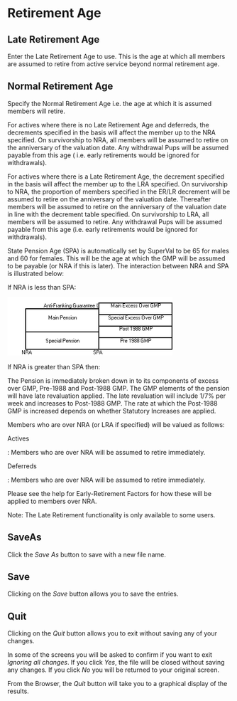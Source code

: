 # Retirement Age



## Late Retirement Age

Enter the Late Retirement Age to use. This is the age at which all
members are assumed to retire from active service beyond normal
retirement age.

## Normal Retirement Age

Specify the Normal Retirement Age i.e. the age at which it is assumed
members will retire.

For actives where there is no Late Retirement Age and deferreds, the
decrements specified in the basis will affect the member up to the NRA
specified. On survivorship to NRA, all members will be assumed to retire
on the anniversary of the valuation date. Any withdrawal Pups will be
assumed payable from this age ( i.e. early retirements would be ignored
for withdrawals).

For actives where there is a Late Retirement Age, the decrement
specified in the basis will affect the member up to the LRA specified.
On survivorship to NRA, the proportion of members specified in the ER/LR
decrement will be assumed to retire on the anniversary of the valuation
date. Thereafter members will be assumed to retire on the anniversary of
the valuation date in line with the decrement table specified. On
survivorship to LRA, all members will be assumed to retire. Any
withdrawal Pups will be assumed payable from this age (i.e. early
retirements would be ignored for withdrawals).

State Pension Age (SPA) is automatically set by SuperVal to be 65 for
males and 60 for females. This will be the age at which the GMP will be
assumed to be payable (or NRA if this is later). The interaction between
NRA and SPA is illustrated below:

If NRA is less than SPA:

![](img/bm5.gif)

If NRA is greater than SPA then:

The Pension is immediately broken down in to its components of excess
over GMP, Pre-1988 and Post-1988 GMP. The GMP elements of the pension
will have late revaluation applied. The late revaluation will include
1/7% per week and increases to Post-1988 GMP. The rate at which the
Post-1988 GMP is increased depends on whether Statutory Increases are
applied.

Members who are over NRA (or LRA if specified) will be valued as
follows:


Actives

: Members who are over NRA will be assumed to retire immediately.


Deferreds

: Members who are over NRA will be assumed to retire immediately.

Please see the help for Early-Retirement Factors for how these will be
applied to members over NRA.

Note: The Late Retirement functionality is only available to some users.

## SaveAs

Click the _Save As_ button to save with a new file name.

## Save

Clicking on the _Save_ button allows you to save the entries.

## Quit

Clicking on the _Quit_ button allows you to exit without saving any of
your changes.

In some of the screens you will be asked to confirm if you want to exit
_Ignoring all changes_. If you click _Yes_, the file will be closed
without saving any changes. If you click _No_ you will be returned to your
original screen.

From the Browser, the _Quit_ button will take you to a graphical display
of the results.